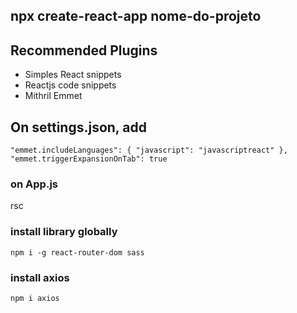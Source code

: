 ## npx create-react-app nome-do-projeto


## Recommended Plugins
- Simples React snippets
- Reactjs code snippets
- Mithril Emmet

## On settings.json, add
```shell script
"emmet.includeLanguages": { "javascript": "javascriptreact" }, 
"emmet.triggerExpansionOnTab": true
```

### on App.js
rsc

### install library globally
```shell script
npm i -g react-router-dom sass
```

### install axios
```shell script
npm i axios
```
